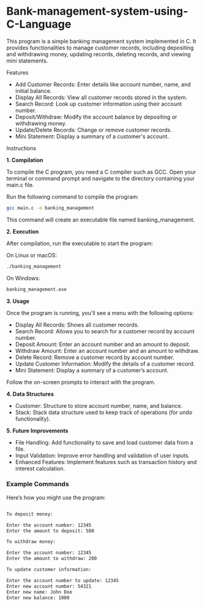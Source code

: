 # Bank-management-system-using-C-Language

This program is a simple banking management system implemented in C. It provides functionalities to manage customer records, including depositing and withdrawing money, updating records, deleting records, and viewing mini statements.

Features

- Add Customer Records: Enter details like account number, name, and initial balance.
- Display All Records: View all customer records stored in the system.
- Search Record: Look up customer information using their account number.
- Deposit/Withdraw: Modify the account balance by depositing or withdrawing money.
- Update/Delete Records: Change or remove customer records.
- Mini Statement: Display a summary of a customer's account.

Instructions

**1. Compilation**

To compile the C program, you need a C compiler such as GCC. Open your terminal or command prompt and navigate to the directory containing your main.c file.

Run the following command to compile the program:

```bash
gcc main.c -o banking_management
```

This command will create an executable file named banking_management.

**2. Execution**

After compilation, run the executable to start the program:

On Linux or macOS:

```bash
./banking_management
```

On Windows:

```bash
banking_management.exe
```

**3. Usage**

Once the program is running, you'll see a menu with the following options:

- Display All Records: Shows all customer records.
- Search Record: Allows you to search for a customer record by account number.
- Deposit Amount: Enter an account number and an amount to deposit.
- Withdraw Amount: Enter an account number and an amount to withdraw.
- Delete Record: Remove a customer record by account number.
- Update Customer Information: Modify the details of a customer record.
- Mini Statement: Display a summary of a customer’s account.

Follow the on-screen prompts to interact with the program.

**4. Data Structures**

- Customer: Structure to store account number, name, and balance.
- Stack: Stack data structure used to keep track of operations (for undo functionality).

**5. Future Improvements**

- File Handling: Add functionality to save and load customer data from a file.
- Input Validation: Improve error handling and validation of user inputs.
- Enhanced Features: Implement features such as transaction history and interest calculation.

### Example Commands

Here’s how you might use the program:

```bash

To deposit money:

Enter the account number: 12345
Enter the amount to deposit: 500

To withdraw money:

Enter the account number: 12345
Enter the amount to withdraw: 200

To update customer information:

Enter the account number to update: 12345
Enter new account number: 54321
Enter new name: John Doe
Enter new balance: 1000

```
